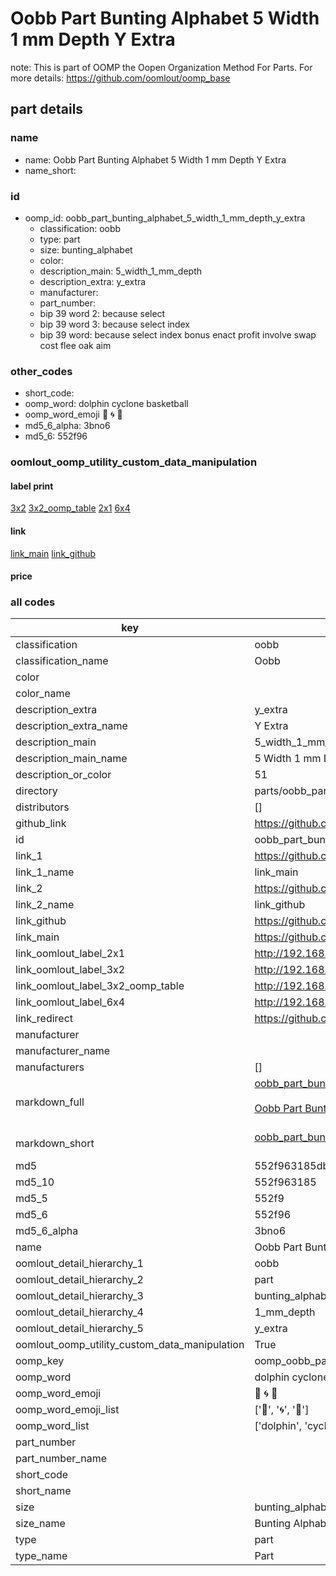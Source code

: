 # Oobb Part Bunting Alphabet 5 Width 1 mm Depth Y Extra  

note: This is part of OOMP the Oopen Organization Method For Parts. For more details: https://github.com/oomlout/oomp_base

##  part details
  







### name
* name: Oobb Part Bunting Alphabet 5 Width 1 mm Depth Y Extra
* name_short: 
### id
* oomp_id: oobb_part_bunting_alphabet_5_width_1_mm_depth_y_extra
  * classification: oobb
  * type: part
  * size: bunting_alphabet
  * color: 
  * description_main: 5_width_1_mm_depth
  * description_extra: y_extra
  * manufacturer: 
  * part_number: 
  * bip 39 word 2: because select
  * bip 39 word 3: because select index
  * bip 39 word: because select index bonus enact profit involve swap cost flee oak aim

### other_codes
* short_code: 
* oomp_word: dolphin cyclone basketball
* oomp_word_emoji :dolphin: :cyclone: :basketball:
* md5_6_alpha: 3bno6
* md5_6: 552f96






### oomlout_oomp_utility_custom_data_manipulation
#### label print
[3x2](http://192.168.1.245:1112/?label=oomp%203bno6)
[3x2_oomp_table](http://192.168.1.108:1112/?label=oomp%203bno6)
[2x1](http://192.168.1.242:1112/?label=oomp%203bno6)
[6x4](http://192.168.1.55:1112/?label=oomp%203bno6)    

#### link

[link_main](https://github.com/oomlout/oomlout_oomp_version_1_messy/tree/main/parts/oobb_part_bunting_alphabet_5_width_1_mm_depth_y_extra) [link_github](https://github.com/oomlout/oomlout_oomp_version_1_messy/tree/main/parts/oobb_part_bunting_alphabet_5_width_1_mm_depth_y_extra)                             

#### price







### all codes 
| key | value |  
| --- | --- |  
| classification | oobb |  
| classification_name | Oobb |  
| color |  |  
| color_name |  |  
| description_extra | y_extra |  
| description_extra_name | Y Extra |  
| description_main | 5_width_1_mm_depth |  
| description_main_name | 5 Width 1 mm Depth |  
| description_or_color | 51 |  
| directory | parts/oobb_part_bunting_alphabet_5_width_1_mm_depth_y_extra |  
| distributors | [] |  
| github_link | https://github.com/oomlout/oomlout_oomp_part_src/tree/main/parts/oobb_part_bunting_alphabet_5_width_1_mm_depth_y_extra |  
| id | oobb_part_bunting_alphabet_5_width_1_mm_depth_y_extra |  
| link_1 | https://github.com/oomlout/oomlout_oomp_version_1_messy/tree/main/parts/oobb_part_bunting_alphabet_5_width_1_mm_depth_y_extra |  
| link_1_name | link_main |  
| link_2 | https://github.com/oomlout/oomlout_oomp_version_1_messy/tree/main/parts/oobb_part_bunting_alphabet_5_width_1_mm_depth_y_extra |  
| link_2_name | link_github |  
| link_github | https://github.com/oomlout/oomlout_oomp_version_1_messy/tree/main/parts/oobb_part_bunting_alphabet_5_width_1_mm_depth_y_extra |  
| link_main | https://github.com/oomlout/oomlout_oomp_version_1_messy/tree/main/parts/oobb_part_bunting_alphabet_5_width_1_mm_depth_y_extra |  
| link_oomlout_label_2x1 | http://192.168.1.242:1112/?label=oomp%203bno6 |  
| link_oomlout_label_3x2 | http://192.168.1.245:1112/?label=oomp%203bno6 |  
| link_oomlout_label_3x2_oomp_table | http://192.168.1.108:1112/?label=oomp%203bno6 |  
| link_oomlout_label_6x4 | http://192.168.1.55:1112/?label=oomp%203bno6 |  
| link_redirect | https://github.com/oomlout/oomlout_oomp_version_1_messy/tree/main/parts/oobb_part_bunting_alphabet_5_width_1_mm_depth_y_extra |  
| manufacturer |  |  
| manufacturer_name |  |  
| manufacturers | [] |  
| markdown_full | [oobb_part_bunting_alphabet_5_width_1_mm_depth_y_extra](none)<br>[](none)<br>[Oobb Part Bunting Alphabet 5 Width 1 Mm Depth Y Extra](none)<br><br> |  
| markdown_short | [oobb_part_bunting_alphabet_5_width_1_mm_depth_y_extra](none)<br><br> |  
| md5 | 552f963185db4ec6af24b196e5b0d09e |  
| md5_10 | 552f963185 |  
| md5_5 | 552f9 |  
| md5_6 | 552f96 |  
| md5_6_alpha | 3bno6 |  
| name | Oobb Part Bunting Alphabet 5 Width 1 mm Depth Y Extra |  
| oomlout_detail_hierarchy_1 | oobb |  
| oomlout_detail_hierarchy_2 | part |  
| oomlout_detail_hierarchy_3 | bunting_alphabet |  
| oomlout_detail_hierarchy_4 | 1_mm_depth |  
| oomlout_detail_hierarchy_5 | y_extra |  
| oomlout_oomp_utility_custom_data_manipulation | True |  
| oomp_key | oomp_oobb_part_bunting_alphabet_5_width_1_mm_depth_y_extra |  
| oomp_word | dolphin cyclone basketball |  
| oomp_word_emoji | :dolphin: :cyclone: :basketball: |  
| oomp_word_emoji_list | [':dolphin:', ':cyclone:', ':basketball:'] |  
| oomp_word_list | ['dolphin', 'cyclone', 'basketball'] |  
| part_number |  |  
| part_number_name |  |  
| short_code |  |  
| short_name |  |  
| size | bunting_alphabet |  
| size_name | Bunting Alphabet |  
| type | part |  
| type_name | Part |  
